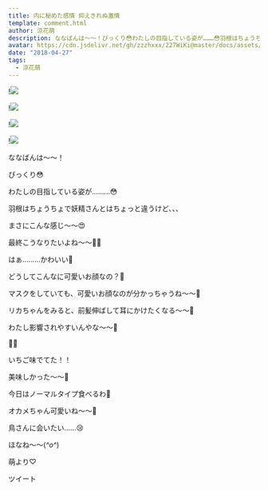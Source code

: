 ```yaml
---
title: 内に秘めた感情 抑えきれぬ激情
template: comment.html
author: 涼花萌
description: ななばんは〜〜！びっくり😳わたしの目指している姿が………😳羽根はちょうちょで妖精さんとはちょっと違うけど、、、まさにこん...
avatar: https://cdn.jsdelivr.net/gh/zzzhxxx/227WiKi@master/docs/assets/photo/avatar/moe.jpg
date: "2018-04-27"
tags:
  - 涼花萌
---
```


!![](https://cdn.jsdelivr.net/gh/227WiKi/227WiKi-image@master/blog-image/moe-2018-04-27_1.jpg)

!![](https://cdn.jsdelivr.net/gh/227WiKi/227WiKi-image@master/blog-image/moe-2018-04-27_2.jpg)

!![](https://cdn.jsdelivr.net/gh/227WiKi/227WiKi-image@master/blog-image/moe-2018-04-27_3.jpg)

!![](https://cdn.jsdelivr.net/gh/227WiKi/227WiKi-image@master/blog-image/moe-2018-04-27_4.jpg)









ななばんは〜〜！








びっくり😳









わたしの目指している姿が………😳









羽根はちょうちょで妖精さんとはちょっと違うけど、、、




まさにこんな感じ〜〜😍


















最終こうなりたいよね〜〜☝🏻️








はぁ………かわいい💓










どうしてこんなに可愛いお顔なの？💓





















マスクをしていても、可愛いお顔なのが分かっちゃうね〜〜💓






リカちゃんをみると、前髪伸ばして耳にかけたくなる〜〜💓






わたし影響されやすいんやな〜〜🙈


















🍓🍦







いちご味でてた！！




美味しかった〜〜🍓








今日はノーマルタイプ食べるわ🍦




















オカメちゃん可愛いね〜〜💓







鳥さんに会いたい……😢












ほなね〜〜(*^o^*)




萌より♡


ツイート



